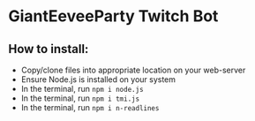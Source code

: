 # GiantEeveeParty Twitch Bot

## How to install:

* Copy/clone files into appropriate location on your web-server
* Ensure Node.js is installed on your system
* In the terminal, run `npm i node.js`
* In the terminal, run `npm i tmi.js`
* In the terminal, run `npm i n-readlines`
